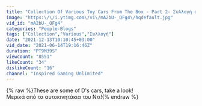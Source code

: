 ```yaml
---
title: "Collection Of Various Toy Cars From The Box - Part 2- Συλλογή από αυτοκινητάκια - Μέρος 2ο"
image: "https:\/\/i.ytimg.com\/vi\/mA2bU-_QFg4\/hqdefault.jpg"
vid_id: "mA2bU-_QFg4"
categories: "People-Blogs"
tags: ["Collection","Various","Συλλογή"]
date: "2021-12-13T10:10:45+03:00"
vid_date: "2021-06-14T19:16:46Z"
duration: "PT9M39S"
viewcount: "8551"
likeCount: "34"
dislikeCount: "16"
channel: "Inspired Gaming Unlimited"
---
```

{% raw %}These are some of D's cars, take a look!<br />Μερικά από τα αυτοκινητάκια του Ντι!{% endraw %}
